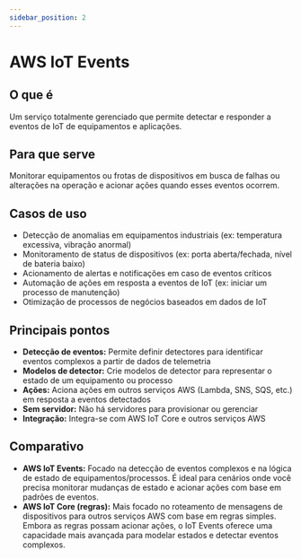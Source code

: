 ```yaml
---
sidebar_position: 2
---
```


# AWS IoT Events

## O que é
Um serviço totalmente gerenciado que permite detectar e responder a eventos de IoT de equipamentos e aplicações.

## Para que serve
Monitorar equipamentos ou frotas de dispositivos em busca de falhas ou alterações na operação e acionar ações quando esses eventos ocorrem.

## Casos de uso
- Detecção de anomalias em equipamentos industriais (ex: temperatura excessiva, vibração anormal)
- Monitoramento de status de dispositivos (ex: porta aberta/fechada, nível de bateria baixo)
- Acionamento de alertas e notificações em caso de eventos críticos
- Automação de ações em resposta a eventos de IoT (ex: iniciar um processo de manutenção)
- Otimização de processos de negócios baseados em dados de IoT

## Principais pontos
- **Detecção de eventos:** Permite definir detectores para identificar eventos complexos a partir de dados de telemetria
- **Modelos de detector:** Crie modelos de detector para representar o estado de um equipamento ou processo
- **Ações:** Aciona ações em outros serviços AWS (Lambda, SNS, SQS, etc.) em resposta a eventos detectados
- **Sem servidor:** Não há servidores para provisionar ou gerenciar
- **Integração:** Integra-se com AWS IoT Core e outros serviços AWS

## Comparativo
- **AWS IoT Events:** Focado na detecção de eventos complexos e na lógica de estado de equipamentos/processos. É ideal para cenários onde você precisa monitorar mudanças de estado e acionar ações com base em padrões de eventos.
- **AWS IoT Core (regras):** Mais focado no roteamento de mensagens de dispositivos para outros serviços AWS com base em regras simples. Embora as regras possam acionar ações, o IoT Events oferece uma capacidade mais avançada para modelar estados e detectar eventos complexos. 